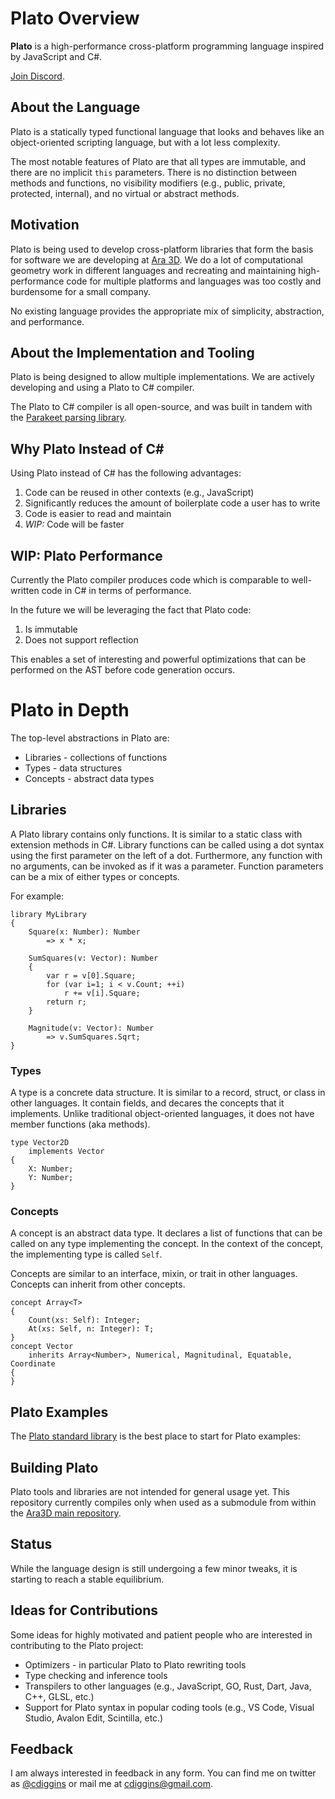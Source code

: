 
# Plato Overview

**Plato** is a high-performance cross-platform programming language inspired by JavaScript and C#. 

[Join Discord](https://discord.gg/cjVfPBtJ).

## About the Language

Plato is a statically typed functional language that looks and behaves like an 
object-oriented scripting language, but with a lot less complexity.  

The most notable features of Plato are that all types are immutable, and there are no implicit `this` parameters. 
There is no distinction between methods and functions, no  visibility modifiers (e.g., public, private, protected, internal), 
and no virtual or abstract methods. 

## Motivation 

Plato is being used to develop cross-platform libraries that form the basis for software we are developing at 
[Ara 3D](https://ara3d.com). We do a lot of computational geometry work in different languages
and recreating and maintaining high-performance code for multiple platforms and languages was too costly and burdensome for a
small company. 

No existing language provides the appropriate mix of simplicity, abstraction, and performance. 

## About the Implementation and Tooling

Plato is being designed to allow multiple implementations. We are actively developing and using a Plato to C# compiler.

The Plato to C# compiler is all open-source, and was built in tandem with the [Parakeet parsing library](https://github.com/ara3d/parakeet). 

## Why Plato Instead of C# 

Using Plato instead of C# has the following advantages:

1. Code can be reused in other contexts (e.g., JavaScript)
2. Significantly reduces the amount of boilerplate code a user has to write
3. Code is easier to read and maintain 
4. _WIP:_ Code will be faster  

## WIP: Plato Performance 

Currently the Plato compiler produces code which is comparable to well-written code in C# in terms of performance.

In the future we will be leveraging the fact that Plato code:

1. Is immutable
2. Does not support reflection

This enables a set of interesting and powerful optimizations that can be performed on the AST before code generation occurs.

# Plato in Depth

The top-level abstractions in Plato are: 

* Libraries - collections of functions  
* Types - data structures
* Concepts - abstract data types 

## Libraries

A Plato library contains only functions. It is similar to a static class with extension methods in C#. 
Library functions can be called using a dot syntax using the first parameter on the left of a dot. 
Furthermore, any function with no arguments, can be invoked as if it was a parameter. 
Function parameters can be a mix of either types or concepts. 

For example:

```
library MyLibrary
{ 
    Square(x: Number): Number
        => x * x;

    SumSquares(v: Vector): Number
    {
        var r = v[0].Square;
        for (var i=1; i < v.Count; ++i)
            r += v[i].Square;
        return r;
    }

    Magnitude(v: Vector): Number
        => v.SumSquares.Sqrt;
} 
```

### Types

A type is a concrete data structure. 
It is similar to a record, struct, or class in other languages. 
It contain fields, and decares the concepts that it implements. 
Unlike traditional object-oriented languages, it does not have member functions (aka methods). 

```plato
type Vector2D
    implements Vector
{
    X: Number;
    Y: Number;
}
```

### Concepts

A concept is an abstract data type. 
It declares a list of functions that can be called on any type implementing the concept.
In the context of the concept, the implementing type is called `Self`.

Concepts are similar to an interface, mixin, or trait in other languages. 
Concepts can inherit from other concepts. 

```plato
concept Array<T>
{
    Count(xs: Self): Integer;
    At(xs: Self, n: Integer): T;
}
concept Vector
    inherits Array<Number>, Numerical, Magnitudinal, Equatable, Coordinate
{
}
```

## Plato Examples

The [Plato standard library](https://github.com/cdiggins/plato/blob/main/PlatoStandardLibrary) is the best place to start for Plato examples:

## Building Plato 

Plato tools and libraries are not intended for general usage yet. 
This repository currently compiles only when used as a submodule from within 
the [Ara3D main repository](https://github.com/ara3d/ara3d).   

## Status

While the language design is still undergoing a few minor tweaks, it is starting to reach a stable equilibrium. 

## Ideas for Contributions
 
Some ideas for highly motivated and patient people who are interested in contributing to the Plato project:

* Optimizers - in particular Plato to Plato rewriting tools
* Type checking and inference tools 
* Transpilers to other languages (e.g., JavaScript, GO, Rust, Dart, Java, C++, GLSL, etc.) 
* Support for Plato syntax in popular coding tools (e.g., VS Code, Visual Studio, Avalon Edit, Scintilla, etc.)

## Feedback

I am always interested in feedback in any form. You can find me on twitter as 
[@cdiggins](https://twitter.com/cdiggins) or mail me at [cdiggins@gmail.com](mailto:cdiggins@gmail.com).


